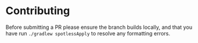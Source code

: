 Contributing
============

Before submitting a PR please ensure the branch builds locally, and that you have run `./gradlew spotlessApply` to resolve any formatting errors.
